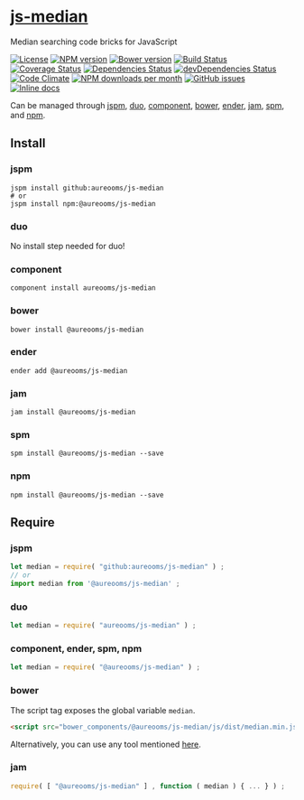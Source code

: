 [js-median](http://aureooms.github.io/js-median)
==

Median searching code bricks for JavaScript

[![License](https://img.shields.io/github/license/aureooms/js-median.svg?style=flat)](https://raw.githubusercontent.com/aureooms/js-median/master/LICENSE)
[![NPM version](https://img.shields.io/npm/v/@aureooms/js-median.svg?style=flat)](https://www.npmjs.org/package/@aureooms/js-median)
[![Bower version](https://img.shields.io/bower/v/@aureooms/js-median.svg?style=flat)](http://bower.io/search/?q=@aureooms/js-median)
[![Build Status](https://img.shields.io/travis/aureooms/js-median.svg?style=flat)](https://travis-ci.org/aureooms/js-median)
[![Coverage Status](https://img.shields.io/coveralls/aureooms/js-median.svg?style=flat)](https://coveralls.io/r/aureooms/js-median)
[![Dependencies Status](https://img.shields.io/david/aureooms/js-median.svg?style=flat)](https://david-dm.org/aureooms/js-median#info=dependencies)
[![devDependencies Status](https://img.shields.io/david/dev/aureooms/js-median.svg?style=flat)](https://david-dm.org/aureooms/js-median#info=devDependencies)
[![Code Climate](https://img.shields.io/codeclimate/github/aureooms/js-median.svg?style=flat)](https://codeclimate.com/github/aureooms/js-median)
[![NPM downloads per month](https://img.shields.io/npm/dm/@aureooms/js-median.svg?style=flat)](https://www.npmjs.org/package/@aureooms/js-median)
[![GitHub issues](https://img.shields.io/github/issues/aureooms/js-median.svg?style=flat)](https://github.com/aureooms/js-median/issues)
[![Inline docs](http://inch-ci.org/github/aureooms/js-median.svg?branch=master&style=shields)](http://inch-ci.org/github/aureooms/js-median)

Can be managed through [jspm](https://github.com/jspm/jspm-cli),
[duo](https://github.com/duojs/duo),
[component](https://github.com/componentjs/component),
[bower](https://github.com/bower/bower),
[ender](https://github.com/ender-js/Ender),
[jam](https://github.com/caolan/jam),
[spm](https://github.com/spmjs/spm),
and [npm](https://github.com/npm/npm).

## Install

### jspm
```terminal
jspm install github:aureooms/js-median
# or
jspm install npm:@aureooms/js-median
```
### duo
No install step needed for duo!

### component
```terminal
component install aureooms/js-median
```

### bower
```terminal
bower install @aureooms/js-median
```

### ender
```terminal
ender add @aureooms/js-median
```

### jam
```terminal
jam install @aureooms/js-median
```

### spm
```terminal
spm install @aureooms/js-median --save
```

### npm
```terminal
npm install @aureooms/js-median --save
```

## Require
### jspm
```js
let median = require( "github:aureooms/js-median" ) ;
// or
import median from '@aureooms/js-median' ;
```
### duo
```js
let median = require( "aureooms/js-median" ) ;
```

### component, ender, spm, npm
```js
let median = require( "@aureooms/js-median" ) ;
```

### bower
The script tag exposes the global variable `median`.
```html
<script src="bower_components/@aureooms/js-median/js/dist/median.min.js"></script>
```
Alternatively, you can use any tool mentioned [here](http://bower.io/docs/tools/).

### jam
```js
require( [ "@aureooms/js-median" ] , function ( median ) { ... } ) ;
```